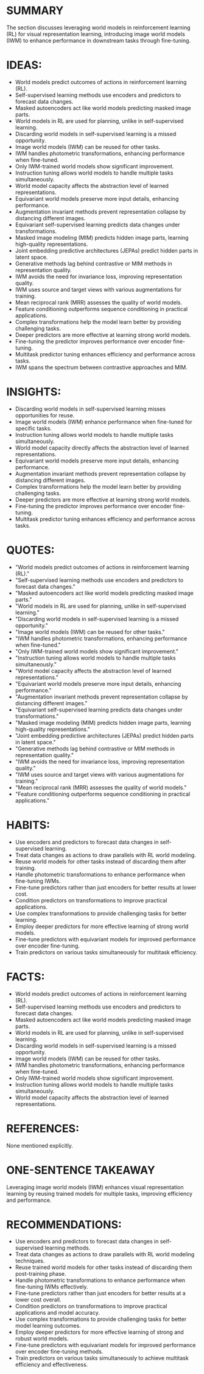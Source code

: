 # SUMMARY
The section discusses leveraging world models in reinforcement learning (RL) for visual representation learning, introducing image world models (IWM) to enhance performance in downstream tasks through fine-tuning.

# IDEAS:
- World models predict outcomes of actions in reinforcement learning (RL).
- Self-supervised learning methods use encoders and predictors to forecast data changes.
- Masked autoencoders act like world models predicting masked image parts.
- World models in RL are used for planning, unlike in self-supervised learning.
- Discarding world models in self-supervised learning is a missed opportunity.
- Image world models (IWM) can be reused for other tasks.
- IWM handles photometric transformations, enhancing performance when fine-tuned.
- Only IWM-trained world models show significant improvement.
- Instruction tuning allows world models to handle multiple tasks simultaneously.
- World model capacity affects the abstraction level of learned representations.
- Equivariant world models preserve more input details, enhancing performance.
- Augmentation invariant methods prevent representation collapse by distancing different images.
- Equivariant self-supervised learning predicts data changes under transformations.
- Masked image modeling (MIM) predicts hidden image parts, learning high-quality representations.
- Joint embedding predictive architectures (JEPAs) predict hidden parts in latent space.
- Generative methods lag behind contrastive or MIM methods in representation quality.
- IWM avoids the need for invariance loss, improving representation quality.
- IWM uses source and target views with various augmentations for training.
- Mean reciprocal rank (MRR) assesses the quality of world models.
- Feature conditioning outperforms sequence conditioning in practical applications.
- Complex transformations help the model learn better by providing challenging tasks.
- Deeper predictors are more effective at learning strong world models.
- Fine-tuning the predictor improves performance over encoder fine-tuning.
- Multitask predictor tuning enhances efficiency and performance across tasks.
- IWM spans the spectrum between contrastive approaches and MIM.

# INSIGHTS:
- Discarding world models in self-supervised learning misses opportunities for reuse.
- Image world models (IWM) enhance performance when fine-tuned for specific tasks.
- Instruction tuning allows world models to handle multiple tasks simultaneously.
- World model capacity directly affects the abstraction level of learned representations.
- Equivariant world models preserve more input details, enhancing performance.
- Augmentation invariant methods prevent representation collapse by distancing different images.
- Complex transformations help the model learn better by providing challenging tasks.
- Deeper predictors are more effective at learning strong world models.
- Fine-tuning the predictor improves performance over encoder fine-tuning.
- Multitask predictor tuning enhances efficiency and performance across tasks.

# QUOTES:
- "World models predict outcomes of actions in reinforcement learning (RL)."
- "Self-supervised learning methods use encoders and predictors to forecast data changes."
- "Masked autoencoders act like world models predicting masked image parts."
- "World models in RL are used for planning, unlike in self-supervised learning."
- "Discarding world models in self-supervised learning is a missed opportunity."
- "Image world models (IWM) can be reused for other tasks."
- "IWM handles photometric transformations, enhancing performance when fine-tuned."
- "Only IWM-trained world models show significant improvement."
- "Instruction tuning allows world models to handle multiple tasks simultaneously."
- "World model capacity affects the abstraction level of learned representations."
- "Equivariant world models preserve more input details, enhancing performance."
- "Augmentation invariant methods prevent representation collapse by distancing different images."
- "Equivariant self-supervised learning predicts data changes under transformations."
- "Masked image modeling (MIM) predicts hidden image parts, learning high-quality representations."
- "Joint embedding predictive architectures (JEPAs) predict hidden parts in latent space."
- "Generative methods lag behind contrastive or MIM methods in representation quality."
- "IWM avoids the need for invariance loss, improving representation quality."
- "IWM uses source and target views with various augmentations for training."
- "Mean reciprocal rank (MRR) assesses the quality of world models."
- "Feature conditioning outperforms sequence conditioning in practical applications."

# HABITS:
- Use encoders and predictors to forecast data changes in self-supervised learning.
- Treat data changes as actions to draw parallels with RL world modeling.
- Reuse world models for other tasks instead of discarding them after training.
- Handle photometric transformations to enhance performance when fine-tuning IWMs.
- Fine-tune predictors rather than just encoders for better results at lower cost.
- Condition predictors on transformations to improve practical applications.
- Use complex transformations to provide challenging tasks for better learning.
- Employ deeper predictors for more effective learning of strong world models.
- Fine-tune predictors with equivariant models for improved performance over encoder fine-tuning.
- Train predictors on various tasks simultaneously for multitask efficiency.

# FACTS:
- World models predict outcomes of actions in reinforcement learning (RL).
- Self-supervised learning methods use encoders and predictors to forecast data changes.
- Masked autoencoders act like world models predicting masked image parts.
- World models in RL are used for planning, unlike in self-supervised learning.
- Discarding world models in self-supervised learning is a missed opportunity.
- Image world models (IWM) can be reused for other tasks.
- IWM handles photometric transformations, enhancing performance when fine-tuned.
- Only IWM-trained world models show significant improvement.
- Instruction tuning allows world models to handle multiple tasks simultaneously.
- World model capacity affects the abstraction level of learned representations.

# REFERENCES:
None mentioned explicitly.

# ONE-SENTENCE TAKEAWAY
Leveraging image world models (IWM) enhances visual representation learning by reusing trained models for multiple tasks, improving efficiency and performance.

# RECOMMENDATIONS:
- Use encoders and predictors to forecast data changes in self-supervised learning methods.
- Treat data changes as actions to draw parallels with RL world modeling techniques.
- Reuse trained world models for other tasks instead of discarding them post-training phase.
- Handle photometric transformations to enhance performance when fine-tuning IWMs effectively.
- Fine-tune predictors rather than just encoders for better results at a lower cost overall.
- Condition predictors on transformations to improve practical applications and model accuracy.
- Use complex transformations to provide challenging tasks for better model learning outcomes.
- Employ deeper predictors for more effective learning of strong and robust world models.
- Fine-tune predictors with equivariant models for improved performance over encoder fine-tuning methods.
- Train predictors on various tasks simultaneously to achieve multitask efficiency and effectiveness.